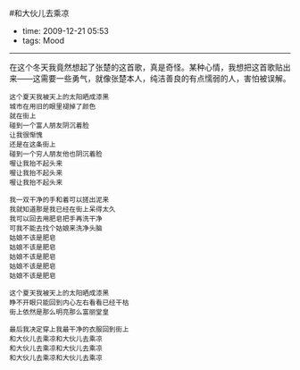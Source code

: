 #和大伙儿去乘凉

- time: 2009-12-21 05:53
- tags: Mood

---


在这个冬天我竟然想起了张楚的这首歌，真是奇怪。某种心情，我想把这首歌贴出来——这需要一些勇气，就像张楚本人，纯洁善良的有点懦弱的人，害怕被误解。

 

	这个夏天我被天上的太阳晒成漆黑 
	城市在用旧的眼里褪掉了颜色 
	就在街上 
	碰到一个富人朋友阴沉着脸 
	让我很惭愧 
	还是在这条街上 
	碰到一个穷人朋友他也阴沉着脸 
	喔让我抬不起头来 
	喔让我抬不起头来 
	喔让我抬不起头来 

	我一双干净的手和着可以搓出泥来 
	我就知道那是我已经在街上呆得太久
	我可以回去用肥皂把手再洗干净 
	可我不能去找个姑娘来洗净头脑 
	姑娘不该是肥皂 
	姑娘不该是肥皂 
	姑娘不该是肥皂 
	姑娘不该是肥皂 
	姑娘不该是肥皂 

	这个夏天我被天上的太阳晒成漆黑 
	睁不开眼只能回到内心左右看看已经干枯 
	街上依然是那么明亮那么富丽堂皇 

	最后我决定穿上我最干净的衣服回到街上 
	和大伙儿去乘凉和大伙儿去乘凉 
	和大伙儿去乘凉和大伙儿去乘凉 
	和大伙儿去乘凉和大伙儿去乘凉
